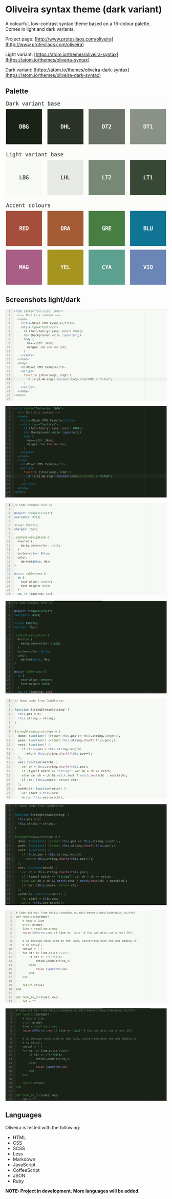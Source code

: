# Oliveira syntax theme (dark variant)

A colourful, low-contrast syntax theme based on a 16-colour palette. Comes in light and dark variants.

Project page: [http://www.protesilaos.com/oliveira](http://www.protesilaos.com/oliveira)

Light variant: [https://atom.io/themes/oliveira-syntax](https://atom.io/themes/oliveira-syntax)

Dark variant: [https://atom.io/themes/oliveira-dark-syntax](https://atom.io/themes/oliveira-dark-syntax)

## Palette

![oliveira colour scheme](https://raw.githubusercontent.com/protesilaos/oliveira/master/img/oliveira_colours.png)

## Screenshots light/dark

![oliveira light html](https://raw.githubusercontent.com/protesilaos/oliveira/master/img/lighthtml.png)

![oliveira dark html](https://raw.githubusercontent.com/protesilaos/oliveira/master/img/darkhtml.png)

![oliveira light css](https://raw.githubusercontent.com/protesilaos/oliveira/master/img/lightcss.png)

![oliveira dark css](https://raw.githubusercontent.com/protesilaos/oliveira/master/img/darkcss.png)

![oliveira light js](https://raw.githubusercontent.com/protesilaos/oliveira/master/img/lightjs.png)

![oliveira dark js](https://raw.githubusercontent.com/protesilaos/oliveira/master/img/darkjs.png)

![oliveira light rb](https://raw.githubusercontent.com/protesilaos/oliveira/master/img/lightrb.png)

![oliveira dark rb](https://raw.githubusercontent.com/protesilaos/oliveira/master/img/darkrb.png)

## Languages

Oliveira is tested with the following:

- HTML
- CSS
- SCSS
- Less
- Markdown
- JavaScript
- CoffeeScript
- JSON
- Ruby

**NOTE: Project in development. More languages will be added.**
